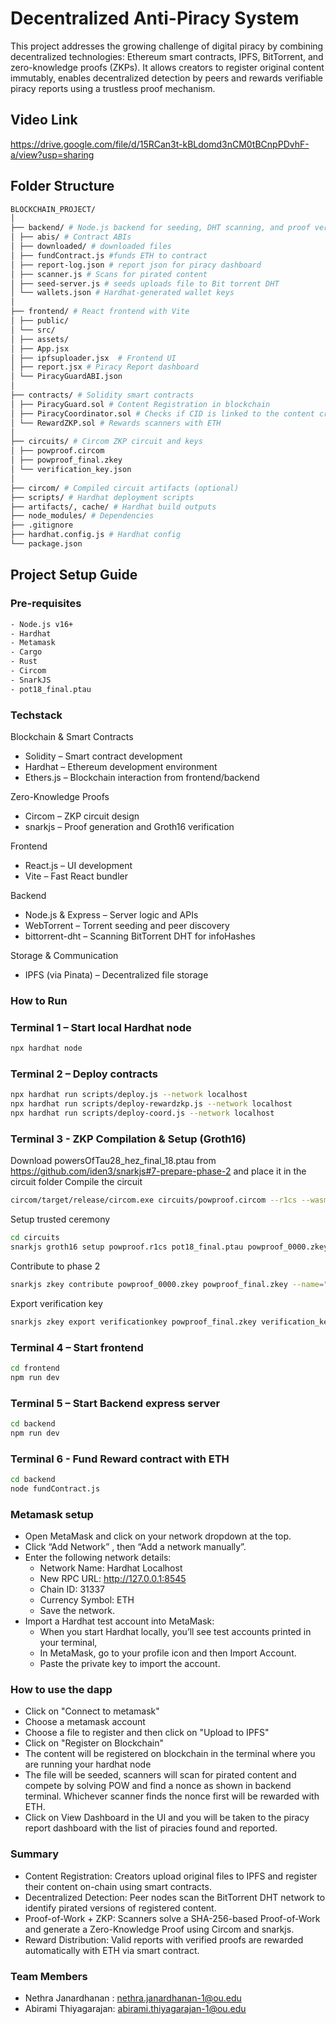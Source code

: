 # Decentralized Anti-Piracy System

This project addresses the growing challenge of digital piracy by combining decentralized technologies: Ethereum smart contracts, IPFS, BitTorrent, and zero-knowledge proofs (ZKPs). It allows creators to register original content immutably, enables decentralized detection by peers and rewards verifiable piracy reports using a trustless proof mechanism.
## Video Link
https://drive.google.com/file/d/15RCan3t-kBLdomd3nCM0tBCnpPDvhF-a/view?usp=sharing

## Folder Structure
```bash
BLOCKCHAIN_PROJECT/
│
├── backend/ # Node.js backend for seeding, DHT scanning, and proof verification
│ ├── abis/ # Contract ABIs
│ ├── downloaded/ # downloaded files
│ ├── fundContract.js #funds ETH to contract 
│ ├── report-log.json # report json for piracy dashboard
│ ├── scanner.js # Scans for pirated content
│ ├── seed-server.js # seeds uploads file to Bit torrent DHT
│ └── wallets.json # Hardhat-generated wallet keys
│
├── frontend/ # React frontend with Vite
│ ├── public/
│ └── src/
│ ├── assets/
│ ├── App.jsx
│ ├── ipfsuploader.jsx  # Frontend UI 
│ ├── report.jsx # Piracy Report dashboard
│ └── PiracyGuardABI.json
│
├── contracts/ # Solidity smart contracts
│ ├── PiracyGuard.sol # Content Registration in blockchain
│ ├── PiracyCoordinator.sol # Checks if CID is linked to the content creator
│ └── RewardZKP.sol # Rewards scanners with ETH
│
├── circuits/ # Circom ZKP circuit and keys
│ ├── powproof.circom
│ ├── powproof_final.zkey
│ └── verification_key.json
│
├── circom/ # Compiled circuit artifacts (optional)
├── scripts/ # Hardhat deployment scripts
├── artifacts/, cache/ # Hardhat build outputs
├── node_modules/ # Dependencies
├── .gitignore
├── hardhat.config.js # Hardhat config
└── package.json
```       

## Project Setup Guide

### Pre-requisites
``` bash
- Node.js v16+  
- Hardhat  
- Metamask  
- Cargo  
- Rust  
- Circom  
- SnarkJS  
- pot18_final.ptau
```
### Techstack
Blockchain & Smart Contracts
- Solidity – Smart contract development
- Hardhat – Ethereum development environment
- Ethers.js – Blockchain interaction from frontend/backend

Zero-Knowledge Proofs
- Circom – ZKP circuit design
- snarkjs – Proof generation and Groth16 verification

Frontend
- React.js – UI development
- Vite – Fast React bundler

Backend
- Node.js & Express – Server logic and APIs
- WebTorrent – Torrent seeding and peer discovery
- bittorrent-dht – Scanning BitTorrent DHT for infoHashes

Storage & Communication
- IPFS (via Pinata) – Decentralized file storage

### How to Run

### Terminal 1 – Start local Hardhat node

```bash
npx hardhat node
```

### Terminal 2 – Deploy contracts
```BASH
npx hardhat run scripts/deploy.js --network localhost  
npx hardhat run scripts/deploy-rewardzkp.js --network localhost  
npx hardhat run scripts/deploy-coord.js --network localhost
```
### Terminal 3 -  ZKP Compilation & Setup (Groth16)
Download powersOfTau28_hez_final_18.ptau from https://github.com/iden3/snarkjs#7-prepare-phase-2 and place it in the circuit folder
Compile the circuit
``` bash
circom/target/release/circom.exe circuits/powproof.circom --r1cs --wasm --sym -o circuits/
```

Setup trusted ceremony
``` bash
cd circuits
snarkjs groth16 setup powproof.r1cs pot18_final.ptau powproof_0000.zkey
```

Contribute to phase 2
``` bash
snarkjs zkey contribute powproof_0000.zkey powproof_final.zkey --name="Contributor 1" -v
```

Export verification key
```bash
snarkjs zkey export verificationkey powproof_final.zkey verification_key.json
```
### Terminal 4 – Start frontend
``` bash
cd frontend  
npm run dev
```
### Terminal 5 – Start Backend express server
``` bash
cd backend  
npm run dev
```
### Terminal 6 - Fund Reward contract with ETH
``` bash
cd backend  
node fundContract.js
```
### Metamask setup
- Open MetaMask and click on your network dropdown at the top.
- Click “Add Network” , then “Add a network manually”.
- Enter the following network details:
   - Network Name: Hardhat Localhost
   - New RPC URL: http://127.0.0.1:8545
   - Chain ID: 31337
   - Currency Symbol: ETH
   - Save the network.
- Import a Hardhat test account into MetaMask:
  - When you start Hardhat locally, you’ll see test accounts printed in your terminal,
  - In MetaMask, go to your profile icon and then Import Account.
  - Paste the private key to import the account.
### How to use the dapp
- Click on "Connect to metamask"
- Choose a metamask account
- Choose a file to register and then click on "Upload to IPFS"
- Click on "Register on Blockchain"
- The content will be registered on blockchain in the terminal where you are running your hardhat node
- The file will be seeded, scanners will scan for pirated content and compete by solving POW and find a nonce as shown in backend terminal. Whichever scanner finds the nonce first will be rewarded with ETH.
- Click on View Dashboard in the UI and you will be taken to the piracy report dashboard with the list of piracies found and reported.

### Summary
- Content Registration: Creators upload original files to IPFS and register their content on-chain using smart contracts.
- Decentralized Detection: Peer nodes scan the BitTorrent DHT network to identify pirated versions of registered content.
- Proof-of-Work + ZKP: Scanners solve a SHA-256-based Proof-of-Work and generate a Zero-Knowledge Proof using Circom and snarkjs.
- Reward Distribution: Valid reports with verified proofs are rewarded automatically with ETH via smart contract.

 ### Team Members
- Nethra Janardhanan : nethra.janardhanan-1@ou.edu
- Abirami Thiyagarajan: abirami.thiyagarajan-1@ou.edu
  
